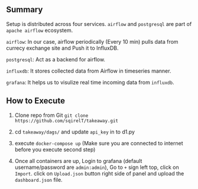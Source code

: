 Summary
-------

Setup is distributed across four services. `airflow` and `postgresql` are part of `apache airflow` ecosystem.

`airflow`: In our case, airflow periodically (Every 10 min) pulls data from currecy exchange site and Push it to InfluxDB.

`postgresql`: Act as a backend for airflow.

`influxdb`: It stores collected data from Airflow in timeseries manner.

`grafana`: It helps us to visulize real time incoming data from `influxdb`.


How to Execute
--------------
1. Clone repo from Git `git clone https://github.com/sqirelT/takeaway.git`

2. cd `takeaway/dags/` and update `api_key` in to d1.py

3. execute `docker-compose up` (Make sure you are connected to internet before you execute second step)

4. Once all containers are up, Login to grafana (default username/password are `admin:admin`), Go to `+` sign left top, click on `Import`. click on `Upload.json` button right side of panel and upload the `dashboard.json` file.
